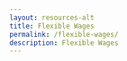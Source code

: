 ```yaml
---
layout: resources-alt
title: Flexible Wages
permalink: /flexible-wages/
description: Flexible Wages
---
```

